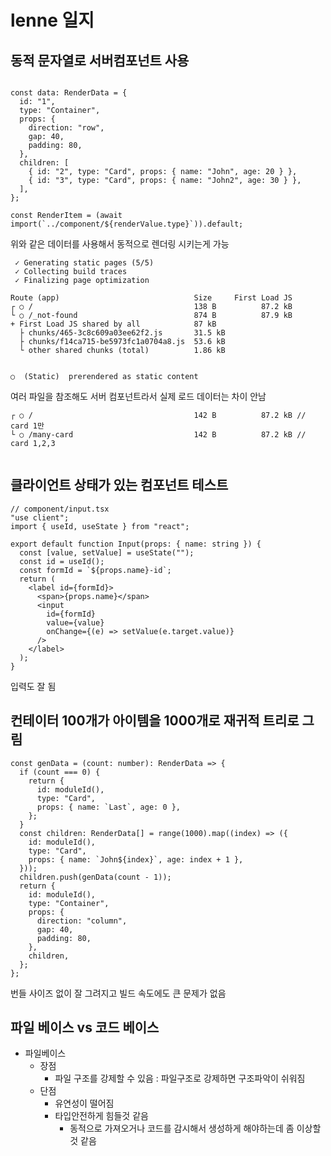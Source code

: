 # lenne 일지

## 동적 문자열로 서버컴포넌트 사용
```

const data: RenderData = {
  id: "1",
  type: "Container",
  props: {
    direction: "row",
    gap: 40,
    padding: 80,
  },
  children: [
    { id: "2", type: "Card", props: { name: "John", age: 20 } },
    { id: "3", type: "Card", props: { name: "John2", age: 30 } },
  ],
};

const RenderItem = (await import(`../component/${renderValue.type}`)).default;
```

위와 같은 데이터를 사용해서 동적으로 렌더링 시키는게 가능

```
 ✓ Generating static pages (5/5)
 ✓ Collecting build traces    
 ✓ Finalizing page optimization    

Route (app)                              Size     First Load JS
┌ ○ /                                    138 B          87.2 kB
└ ○ /_not-found                          874 B          87.9 kB
+ First Load JS shared by all            87 kB
  ├ chunks/465-3c8c609a03ee62f2.js       31.5 kB
  ├ chunks/f14ca715-be5973fc1a0704a8.js  53.6 kB
  └ other shared chunks (total)          1.86 kB


○  (Static)  prerendered as static content
```

여러 파일을 참조해도 서버 컴포넌트라서 실제 로드 데이터는 차이 안남
```
┌ ○ /                                    142 B          87.2 kB // card 1만
└ ○ /many-card                           142 B          87.2 kB // card 1,2,3


```

## 클라이언트 상태가 있는 컴포넌트 테스트
```tsx
// component/input.tsx
"use client";
import { useId, useState } from "react";

export default function Input(props: { name: string }) {
  const [value, setValue] = useState("");
  const id = useId();
  const formId = `${props.name}-id`;
  return (
    <label id={formId}>
      <span>{props.name}</span>
      <input
        id={formId}
        value={value}
        onChange={(e) => setValue(e.target.value)}
      />
    </label>
  );
}
```

입력도 잘 됨

## 컨테이터 100개가 아이템을 1000개로 재귀적 트리로 그림
```tsx
const genData = (count: number): RenderData => {
  if (count === 0) {
    return {
      id: moduleId(),
      type: "Card",
      props: { name: `Last`, age: 0 },
    };
  }
  const children: RenderData[] = range(1000).map((index) => ({
    id: moduleId(),
    type: "Card",
    props: { name: `John${index}`, age: index + 1 },
  }));
  children.push(genData(count - 1));
  return {
    id: moduleId(),
    type: "Container",
    props: {
      direction: "column",
      gap: 40,
      padding: 80,
    },
    children,
  };
};

```

번들 사이즈 없이 잘 그려지고 빌드 속도에도 큰 문제가 없음

## 파일 베이스 vs 코드 베이스
- 파일베이스
  - 장점
    - 파일 구조를 강제할 수 있음 : 파일구조로 강제하면 구조파악이 쉬워짐
  - 단점
    - 유연성이 떨어짐
    - 타입안전하게 힘들것 같음
      - 동적으로 가져오거나 코드를 감시해서 생성하게 해야하는데 좀 이상할 것 같음